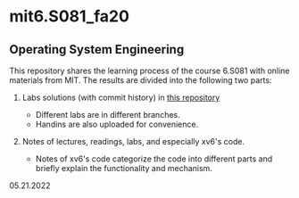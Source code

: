 # mit6.S081_fa20

## Operating System Engineering

This repository shares the learning process of the course 6.S081 with online materials from MIT. The results are divided into the following two parts:

1. Labs solutions (with commit history) in [this repository](https://github.com/vainField/xv6-labs-2020) 
   - Different labs are in different branches.
   - Handins are also uploaded for convenience.

2. Notes of lectures, readings, labs, and especially xv6's code.
   - Notes of xv6's code categorize the code into different parts and briefly explain the functionality and  mechanism.

05.21.2022

